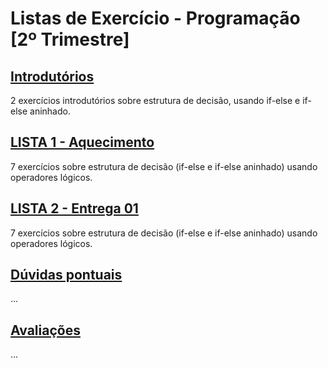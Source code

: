 # Listas de Exercício - Programação [2º Trimestre]

## [Introdutórios](introdutorios/)
2 exercícios introdutórios sobre estrutura de decisão, usando if-else e if-else aninhado.

## [LISTA 1 - Aquecimento](listaAtividades_01/)
7 exercícios sobre estrutura de decisão (if-else e if-else aninhado) usando operadores lógicos.
## [LISTA 2 - Entrega 01](listaAtividades_02/)
7 exercícios sobre estrutura de decisão (if-else e if-else aninhado) usando operadores lógicos.

## [Dúvidas pontuais](duvidas/)
...

## [Avaliações](avaliacoes/)
...